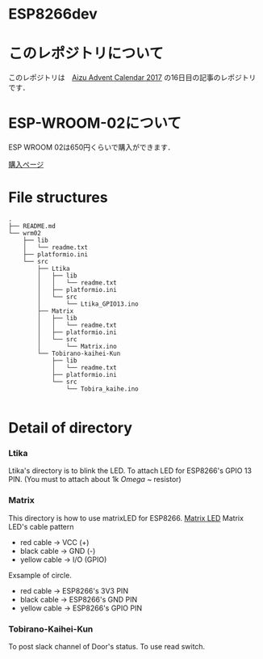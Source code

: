 # ESP8266dev

# このレポジトリについて

このレポジトリは　[Aizu Advent Calendar 2017](https://adventar.org/calendars/2262) の16日目の記事のレポジトリです．

# ESP-WROOM-02について
ESP WROOM 02は650円くらいで購入ができます．

[購入ページ](http://akizukidenshi.com/catalog/g/gK-09758/)

# File structures
```
.
├── README.md
└── wrm02
    ├── lib
    │   └── readme.txt
    ├── platformio.ini
    └── src
        ├── Ltika
        │   ├── lib
        │   │   └── readme.txt
        │   ├── platformio.ini
        │   └── src
        │       └── Ltika_GPIO13.ino
        ├── Matrix
        │   ├── lib
        │   │   └── readme.txt
        │   ├── platformio.ini
        │   └── src
        │       └── Matrix.ino
        └── Tobirano-kaihei-Kun
            ├── lib
            │   └── readme.txt
            ├── platformio.ini
            └── src
                └── Tobira_kaihe.ino
                
```

# Detail of directory

### Ltika
Ltika's directory is to blink the LED.
To attach LED for ESP8266's GPIO 13 PIN.
(You must to attach about 1k $Omega$ ~ resistor)

### Matrix
This directory is how to use matrixLED for ESP8266.
[Matrix LED](http://docs.fabo.io/fabo/arduino/brick_color/404_brick_3pin_led_matrix.html)
Matrix LED's cable pattern 

- red cable -> VCC (+)
- black cable -> GND (-)
- yellow cable -> I/O (GPIO)

Exsample of circle.

- red cable -> ESP8266's 3V3 PIN
- black cable -> ESP8266's GND PIN
- yellow cable -> ESP8266's GPIO PIN

### Tobirano-Kaihei-Kun
To post slack channel of Door's status.
To use read switch.
